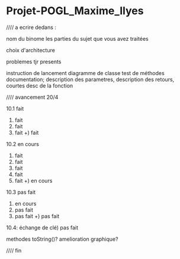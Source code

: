 # Projet-POGL_Maxime_Ilyes
////
a ecrire dedans :

nom du binome
les parties du sujet que vous avez traitées

choix d'architecture

problemes tjr presents




instruction de lancement
diagramme de classe
test de méthodes
documentation; description des parametres, description des retours, courtes desc de la fonction

////
avancement 20/4

10.1 fait

1) fait
2) fait
3) fait
+) fait

10.2 en cours

1) fait
2) fait
3) fait
4) fait
5) fait
+) en cours

10.3 pas fait

1) en cours
2) pas fait
3) pas fait
+) pas fait

10.4: échange de clé) pas fait

methodes toString()?
amelioration graphique?

////
fin
